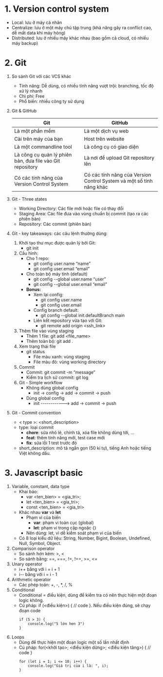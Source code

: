 # 1. Version control system
- Local: lưu ở máy cá nhân 
- Centralize: lưu ở một máy chủ tập trung (khả năng gây ra conflict cao, dễ mất data khi máy hỏng)
- Distributed: lưu ở nhiều máy khác nhau (bao gồm cả cloud, có nhiều máy backup)

# 2. Git
1. So sánh Git với các VCS khác
    - Tính năng: Dễ dùng, có nhiều tính năng vượt trội: branching, tốc độ xử lý nhanh
    - Chi phí: Free
    - Phổ biến: nhiều công ty sử dụng

2. Git & GitHub

    | Git               | GitHub                |
    |-------------------|-----------------------|
    |Là một phần mềm    | Là một dịch vụ web    |
    |Cài trên máy của bạn|Host trên website|
    |Là một commandline tool | Là công cụ có giao diện|
    |Là công cụ quản lý phiên bản, đưa file vào Git repository|Là nơi để upload Git repository lên|
    |Có các tính năng của Version Control System|Có các tính năng của Version Control System và một số tính năng khác|

3. Git - Three states
    - Working Directory: Các file mới hoặc file có thay đổi
    - Staging Area: Các file đưa vào vùng chuẩn bị commit (tạo ra các phiên bản)
    - Repository: Các commit (phiên bản)

4. Git - key takeaways: các câu lệnh thường dùng:
    1. Khởi tạo thư mục được quản lý bởi Git: 
        - git init
    2. Cấu hình:
        - Cho 1 repo:
            - git config user.name “name”
            - git config user.email “email”
        - Cho toàn bộ máy tính (default)
            - git config --global user.name “user”
            - git config --global user.email “email”
        - **Bonus:** 
            - Xem lại config:
                - git config user.name
                - git config user.email
            - Config branch default:
                - git config --global init.defaultBranch main
            - Liên kết repository vừa tạo với Git:
                - git remote add origin <ssh_link>
    3. Thêm file vào vùng staging
        - Thêm 1 file: git add <file_name>
        - Thêm toàn bộ: git add .
    4. Xem trạng thái file
        - git status
            - File màu xanh: vùng staging
            - File màu đỏ: vùng working directory
    5. Commit
        - Commit: git commit -m ”message”
        - Kiểm tra lịch sử commit: git log
    6. Git - Simple workflow
        - Không dùng global config
            - init -> config -> add -> commit -> push
        - Dùng global config
            - init ------------> add -> commit -> push

5. Git - Commit convention
    - < type >: <short_description>
    - type: loại commit
        - **chore**: sửa nhỏ lẻ, chính tả, xóa file không dùng tới, ...
        - **feat**: thêm tính năng mới, test case mới
        - **fix**: sửa lỗi 1 test trước đó
    - short_description: mô tả ngắn gọn (50 kí tự), tiếng Anh hoặc tiếng Việt không dấu.

# 3. Javascript basic
1. Variable, constant, data type
    - Khai báo:
        - var <ten_bien> = <gia_tri>;
        - let <ten_bien> = <gia_tri>;
        - const <ten_bien> = <gia_tri>
    - Khác nhau **var** và **let**
        - Phạm vi của biến
            - **var**: phạm vi toàn cục (global)
            - **let**: phạm vi trong cặp ngoặc {}
        - Nên dùng: let, vì dễ kiểm soát phạm vi của biến
    - Có 8 loại kiểu dữ liệu: String, Number, Bigint, Boolean, Undefined, Null, Symbol, Object.
2. Comparison operator
    - So sánh hơn kém: >, <
    - So sánh bằng: ==, ===, !=, !==, >=, <=
3. Unary operator
    - i++ bằng với i = i + 1
    - i-- bằng với i = i - 1
4. Arithmetic operator
    - Các phép toán: +, -, *, /, %
5. Conditional
    - Conditional = điều kiện, dùng để kiểm tra có nên thực hiện một đoạn logic không.
    - Cú pháp: if (<điều kiện>) { // code }. Nếu điều kiện đúng, sẽ chạy đoạn code
        ```
        if (5 > 3) {
            console.log("5 lớn hơn 3")
        }
        ```
6. Loops
    - Dùng để thực hiện một đoạn logic một số lần nhất định
    - Cú pháp: for(<khởi tạo>; <điều kiện dừng>; <điều kiện tăng>) { // code }
        ```
        for (let i = 1; i <= 10; i++) {
            console.log("Giá trị của i là: ", i);
        }
        ```
